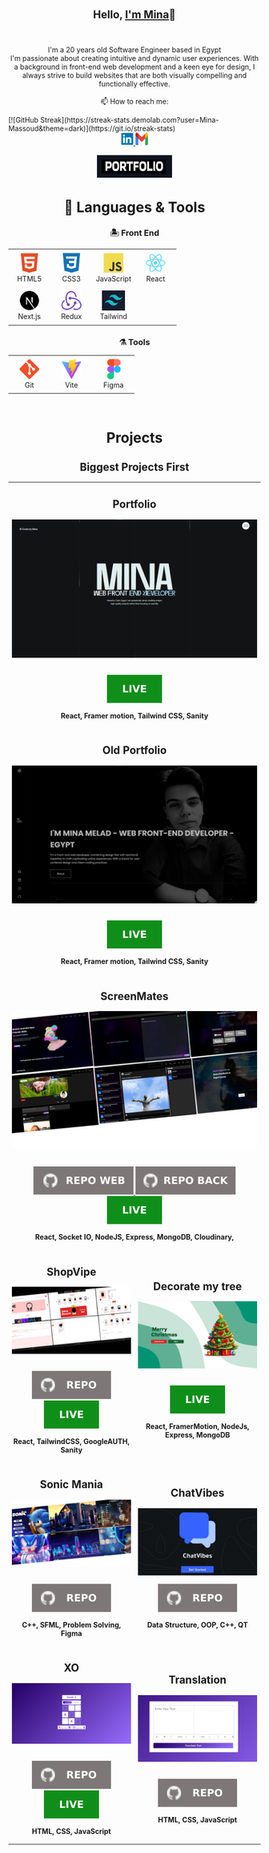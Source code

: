 <h2 align="center">Hello, <a href="https://github.com/Mina-Massoud"  
  title="Profile">I'm Mina</a>👋</h2>
<br>
<p align="center">
  I'm a 20 years old Software Engineer based in Egypt<br>
  I'm passionate about creating intuitive and dynamic user experiences. With a background in front-end web development and a keen eye for design, I always strive to build websites that are 
  both visually compelling and functionally effective.
 <br>
 <br>
  📫 How to reach me:
</p>
[![GitHub Streak](https://streak-stats.demolab.com?user=Mina-Massoud&theme=dark)](https://git.io/streak-stats)

<div align='center'>
  <a href="https://www.linkedin.com/in/mina-melad/"> 
    <img src="icons/linkedin.svg" alt="LinkedIn" height="25" width='25' />
  </a>
  <a href="mailto:minamelad232@gmail.com"> 
    <img src="icons/gmail.svg" alt="Gmail" height="25" width='25' />
  </a>
</div>
<br>

<div align='center'>
  <a href='https://mina-melad.vercel.app/'> 
    <img src="images/port.png" alt="Portfolio" height="45" width='150' />
  </a>
</div>

<h1 align="center">🚀 Languages & Tools</h1>

<h3 align='center'>🏝️ Front End</h3>

<table align="center" width:"100%">
  <tr>
    <td align="center" height="70" width="70">
      <img src="icons/html5.svg" alt="HTML" width="40" height="40"/>
      <br/>HTML5
    </td>
    <td align="center" height="70" width="70">
      <img src="icons/css3.svg" alt="CSS3" width="40" height="40"/>
      <br/>CSS3
    </td>
    <td align="center" height="70" width="70">
      <img src="icons/javascript.svg" alt="JavaScript" width="40" height="40"/>
      <br/>JavaScript
    </td>
    <td align="center" height="70" width="70">
      <img src="icons/react.svg" alt="React" width="40" height="40"/>
      <br/>React
    </td>
  </tr>
  <tr>
    <td align="center" height="70" width="70">
      <img src="icons/next.svg" alt="React" width="40" height="40"/>
      <br/>Next.js
    </td>
    <td align="center" height="70" width="70">
      <img src="icons/redux.svg" alt="Redux" width="40" height="40"/>
      <br/>Redux
    </td>
    <td align="center" height="70" width="70">
      <img src="images/tailwind.png" alt="Styled Components" height="40"/>
      <br/>Tailwind
    </td>
  </tr>
</table>

<h3 align='center'>⚗️ Tools</h3>

<table align="center">
  <tr>
    <td align="center" height="70" width="70">
      <img src="icons/git.svg" alt="Git" width="40" height="40"/>
      <br/>Git
    </td>
    <td align="center" height="70" width="70">
      <img src="icons/vite.svg" alt="Vite" width="40" height="40"/>
      <br/>Vite
    </td>
    <td align="center" height="70" width="70">
      <img src="icons/figma.svg" alt="Figma" width="40" height="40"/>
      <br/>Figma
    </td>
  </tr>
</table>

<br>

<h1 align="center">Projects</h1>

<h2 align="center">Biggest Projects First</h2>

<table>
  <tr>
    <!-- <td width='50%'></td> -->
      <td width='50%' colspan=2>
      <h2 align='center'>Portfolio</h2>
      <div align='center'>  
        <a href='https://mina-massoud.onrender.com/'> 
          <img src='images/main-portfolio.png' alt='portfolio'/>
        </a>
        <br>
        <br>
        <p>
          <a href='https://mina-massoud.onrender.com/'>
            <img src='icons/live.svg'/>
          </a>
        </p>
        <p><strong>React, Framer motion, Tailwind CSS, Sanity </strong></p>
      </div>
    </td>
     <tr>
      <tr>
      <td width='50%' colspan=2>
      <h2 align='center'>Old Portfolio</h2>
      <div align='center'>  
        <a href='https://mina-melad.onrender.com/'>
          <img src='images/4.png' alt='portfolio'/>
        </a>
        <br>
        <br>
        <p>
          <a href='https://mina-melad.onrender.com/'>
            <img src='icons/live.svg'/>
          </a>
        </p>
        <p><strong>React, Framer motion, Tailwind CSS, Sanity </strong></p>
      </div>
    </td>
     <tr>
      <tr>
     <td width='50%'  colspan=2>
      <h2 align='center'>ScreenMates</h2>
      <div align='center'>  
        <a href='https://screenmates-beta-v.onrender.com/'>
          <img src='images/3.png' alt='socialmedia'/>
        </a>
        <br>
        <br>
        <p>
          <a href='https://github.com/Mina-Massoud/screenmates'>
            <img src="icons/repo-web.svg"/>
          </a>
          <a href='https://github.com/MarkoSami/ScreenMates-backend'>
            <img src="icons/repo-back.svg"/>
          </a>
          <a href='https://screenmates-beta-v.onrender.com/'>
            <img src='icons/live.svg'/>
          </a>
        </p>
        <p><strong>React, Socket IO, NodeJS, Express, MongoDB, Cloudinary, </strong></p>
      </div>
    </td>
  </tr>
  <tr>
    <td width='50%'>
      <h2 align='center'>ShopVipe</h2>
      <div align='center'>  
        <a href='https://shop-vipe.vercel.app/'>
          <img src='images/1.png' alt='ShopVipe'/>
        </a>
        <br>
        <br>
        <p>
          <a href='https://github.com/Mina-Massoud/Shop-Vipe'>
            <img src="icons/repo.svg"/>
          </a>
          <a href='https://shop-vipe.vercel.app/'>
            <img src='icons/live.svg'/>
          </a>
        </p>
        <p><strong>React, TailwindCSS, GoogleAUTH, Sanity</strong></p>
      </div>
    </td>
    <td width='50%'>
      <h2 align='center'>Decorate my tree</h2>
      <div align='center'>  
        <a href='https://decorate-my-tree.onrender.com/'>
          <img src='images/2.png' alt='Decorate my tree'/>
        </a>
        <br>
        <br>
        <p>
          <a href='https://decorate-my-tree.onrender.com/'>
            <img src='icons/live.svg'/>
          </a>
        </p>
        <p><strong>React, FramerMotion, NodeJs, Express, MongoDB</strong></p>
      </div>
    </td>
  </tr>
   <tr>
    <td width='50%'>
      <h2 align='center'>Sonic Mania</h2>
      <div align='center'>  
        <a href='https://github.com/Mina-Massoud/Sonic-Mania'>
          <img src='images/7.png' alt='XO'/>
        </a>
        <br>
        <br>
        <p>
          <a href='https://github.com/Mina-Massoud/Sonic-Mania'>
            <img src="icons/repo.svg"/>
          </a>
        </p>
        <p><strong>C++, SFML, Problem Solving, Figma</strong></p>
      </div>
    </td>
    <td width='50%'>
      <h2 align='center'>ChatVibes</h2>
       <div align='center'>  
        <a href='https://github.com/Mina-Massoud/chatVibes'>
          <img src='images/8.png' alt='ChatVibes'/>
        </a>
        <br>
        <p>
         <a href='https://github.com/Mina-Massoud/chatVibes'>
            <img src="icons/repo.svg"/>
          </a>
        </p>
        <p><strong>Data Structure, OOP, C++, QT</strong></p>
      </div>
    </td>
  </tr>
  <tr>
    <td width='50%'>
      <h2 align='center'>XO</h2>
      <div align='center'>  
        <a href='https://mina-massoud.github.io/Xo-Game-using-JS/'>
          <img src='images/5.png' alt='XO'/>
        </a>
        <br>
        <br>
        <p>
          <a href='https://mina-massoud.github.io/Xo-Game-using-JS/'>
            <img src="icons/repo.svg"/>
          </a>
            <a href='https://mina-massoud.github.io/Xo-Game-using-JS/'>
            <img src='icons/live.svg'/>
          </a>
        </p>
        <p><strong>HTML, CSS, JavaScript</strong></p>
      </div>
    </td>
    <td width='50%'>
      <h2 align='center'>Translation</h2>
      <div align='center'>  
        <img src='images/6.png' alt='Translation' />
        <br>
        <br>
        <p>
         <a href='https://github.com/Mina-Massoud/Translation-using-APIs'>
            <img src="icons/repo.svg"/>
          </a>
        </p>
        <p><strong>HTML, CSS, JavaScript</strong></p>
      </div>
    </td>
  </tr>
  <tr>
</table>
